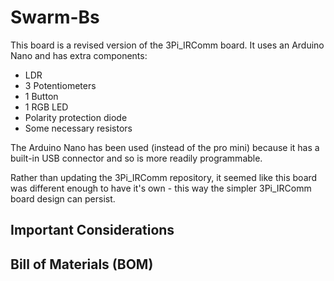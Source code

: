 # Swarm-Bs

This board is a revised version of the 3Pi_IRComm board.  It uses an Arduino Nano and has extra components:
- LDR
- 3 Potentiometers
- 1 Button
- 1 RGB LED
- Polarity protection diode
- Some necessary resistors

The Arduino Nano has been used (instead of the pro mini) because it has a built-in USB connector and so is more readily programmable.  

Rather than updating the 3Pi_IRComm repository, it seemed like this board was different enough to have it's own - this way the simpler 3Pi_IRComm board design can persist.


## Important Considerations


## Bill of Materials (BOM)


